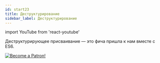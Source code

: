 ```yaml
---
id: start23
title: Деструктурирование
sidebar_label: Деструктурирование
---
```


import YouTube from 'react-youtube'

Деструктурирующее присваивание — это фича пришла к нам вместе с ES6.

<YouTube videoId='z2cAFj7hfXU' />

[![Become a Patron!](/img/logo/patreon.jpg)](https://www.patreon.com/bePatron?u=31769291)
